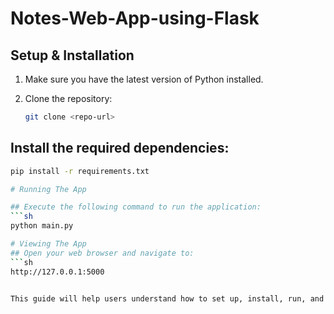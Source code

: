 # Notes-Web-App-using-Flask

## Setup & Installation

1. Make sure you have the latest version of Python installed.

2. Clone the repository:
   ```sh
   git clone <repo-url>

## Install the required dependencies:
```sh
pip install -r requirements.txt

# Running The App

## Execute the following command to run the application:
```sh
python main.py

# Viewing The App
## Open your web browser and navigate to:
```sh
http://127.0.0.1:5000


This guide will help users understand how to set up, install, run, and view your application. Make sure to replace `<repo-url>` with the actual URL of your repository.



